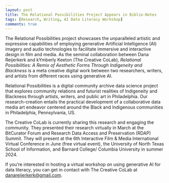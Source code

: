 ```yaml
---
layout: post
title: The Relational Possibilities Project Appears in Biblio-Notes
tags: [Research, Writing, AI Data Literacy Workshop]
comments: true
---
```

The Relational Possibilities project showcases the unparalleled artistic and expressive capabilities of employing generative Artificial Intelligence (AI) imagery and audio technologies to facilitate immersive and interactive design in film and media. As the seminal collaboration between Dana Reijerkerk and kYmberly Keeton (The Creative CoLab), _Relational Possibilities: A Remix of Aesthetic Forms Through Indigeneity and Blackness_ is a meta creative digital work between two researchers, writers, and artists from different races using generative AI. 

Relational Possibilities is a digital community archive data science project that explores community relations and futurist realities of Indigeneity and Blackness through artists, writers, and public art in Philadelphia. Our research-creation entails the practical development of a collaborative data media art endeavor centered around the Black and Indigenous communities in Philadelphia, Pennsylvania, US.

The Creative CoLab is currently sharing this research and engaging the community. They presented their research virtually in March at the BitCurator Forum and Research Data Access and Preservation (RDAP) Summit. They will present at the 6th Interactive Film & Media International Virtual Conference in June (free virtual event), the University of North Texas School of Information, and Barnard College/ Columbia University in summer 2024. 

If you’re interested in hosting a virtual workshop on using generative AI for data literacy, you can get in contact with The Creative CoLab at danareijerkerk@gmail.com.

